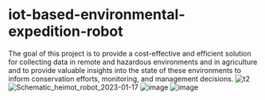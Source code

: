 # iot-based-environmental-expedition-robot
The goal of this project is to provide a cost-effective and efficient solution for collecting data in remote and hazardous environments and in agriculture and to provide valuable insights into the state of these environments to inform conservation efforts, monitoring, and management decisions.
![t2](https://user-images.githubusercontent.com/66090621/223745597-ffa54306-1f98-491c-b8cb-eaa185849704.jpg)
![Schematic_heimot_robot_2023-01-17](https://user-images.githubusercontent.com/66090621/223745709-b05f38c1-c1c5-4be2-a553-64338bab20f0.png)
![image](https://github.com/NahianMugdho/iot-based-environmental-expedition-robot/assets/66090621/38028e95-07b7-4f63-997d-35fee9da3380)
![image](https://github.com/NahianMugdho/iot-based-environmental-expedition-robot/assets/66090621/88e8b352-6458-4bae-a658-e86f8ba49480)

